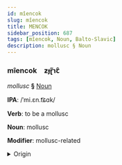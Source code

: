 ```yaml
---
id: mîencok
slug: mîencok
title: MENCOK
sidebar_position: 687
tags: [mîencok, Noun, Balto-Slavic]
description: mollusc § Noun
---
```


### mîencok&emsp;<span kind="abugida">ƶɟɽ̃ɿꞇ̑</span>

*mollusc* **§** [Noun](../../tags/Noun)

**IPA**: /ˈmi.ɛn.t͡ɕɑk/

**Verb**: to be a mollusc

**Noun**: mollusc

**Modifier**: mollusc-related

<details>
    <summary>Origin</summary>
    Polish mięczak /ˈmjɛn.t͡ʂak/<br/>
    <em>Balto-Slavic Language Family</em>
</details>